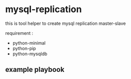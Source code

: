 # mysql-replication

this is tool helper to create mysql replication master-slave

requirement :
- python-minimal
- python-pip
- python-mysqldb


## example playbook
